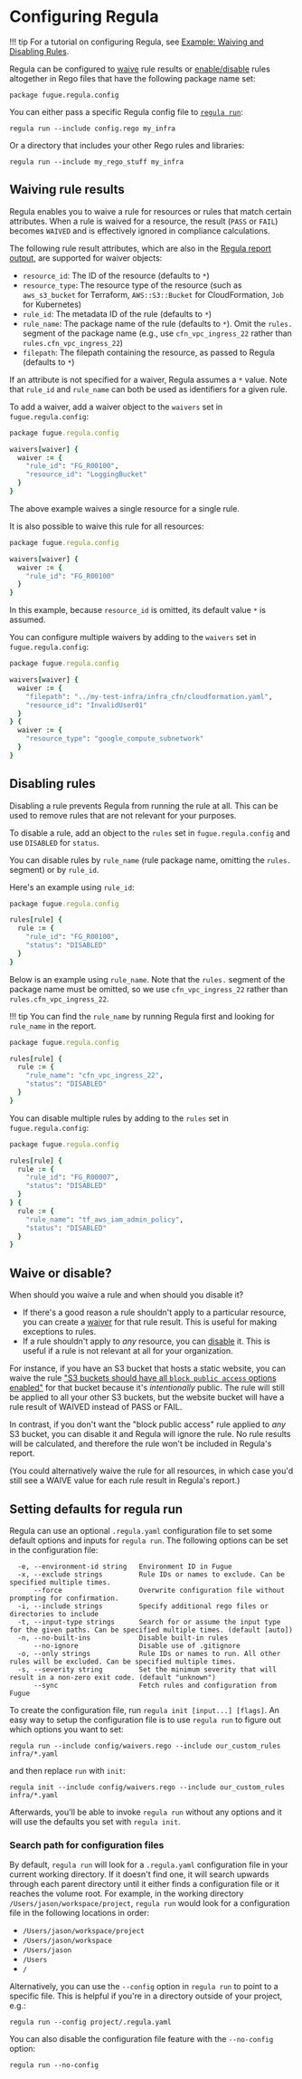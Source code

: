 # Configuring Regula

!!! tip
    For a tutorial on configuring Regula, see [Example: Waiving and Disabling Rules](examples/waive-and-disable.md).

Regula can be configured to [waive](#waiving-rule-results) rule results or [enable/disable](#disabling-rules) rules altogether in Rego files that have the following package name set:

    package fugue.regula.config

You can either pass a specific Regula config file to [`regula run`](usage.md#run):

    regula run --include config.rego my_infra

Or a directory that includes your other Rego rules and libraries:

    regula run --include my_rego_stuff my_infra

## Waiving rule results

Regula enables you to waive a rule for resources or rules that match certain attributes.  When a rule is waived for a resource, the result (`PASS` or `FAIL`) becomes `WAIVED` and is effectively ignored in compliance calculations.

The following rule result attributes, which are also in the [Regula report output](report.md), are supported for waiver objects:

 -  `resource_id`: The ID of the resource (defaults to `*`)
 -  `resource_type`: The resource type of the resource (such as `aws_s3_bucket` for Terraform, `AWS::S3::Bucket` for CloudFormation, `Job` for Kubernetes)
 -  `rule_id`: The metadata ID of the rule (defaults to `*`)
 -  `rule_name`: The package name of the rule (defaults to `*`). Omit the `rules.` segment of the package name (e.g., use `cfn_vpc_ingress_22` rather than `rules.cfn_vpc_ingress_22`)
 -  `filepath`: The filepath containing the resource, as passed to Regula (defaults to `*`)

If an attribute is not specified for a waiver, Regula assumes a `*` value. Note that `rule_id` and `rule_name` can both be used as identifiers for a given rule. 

To add a waiver, add a waiver object to the `waivers` set in `fugue.regula.config`:

```ruby
package fugue.regula.config

waivers[waiver] {
  waiver := {
    "rule_id": "FG_R00100",
    "resource_id": "LoggingBucket"
  }
}
```

The above example waives a single resource for a single rule. 

It is also possible to waive this rule for all resources:

```ruby
package fugue.regula.config

waivers[waiver] {
  waiver := {
    "rule_id": "FG_R00100"
  }
}
```

In this example, because `resource_id` is omitted, its default value `*` is assumed.

You can configure multiple waivers by adding to the `waivers` set in `fugue.regula.config`:

```ruby
package fugue.regula.config

waivers[waiver] {
  waiver := {
    "filepath": "../my-test-infra/infra_cfn/cloudformation.yaml",
    "resource_id": "InvalidUser01"
  } 
} {
  waiver := {
    "resource_type": "google_compute_subnetwork"
  }
}
```

## Disabling rules

Disabling a rule prevents Regula from running the rule at all. This can be used to remove rules that are not relevant for your purposes.

To disable a rule, add an object to the `rules` set in `fugue.regula.config` and use `DISABLED` for `status`.

You can disable rules by `rule_name` (rule package name, omitting the `rules.` segment) or by `rule_id`.

Here's an example using `rule_id`:

```ruby
package fugue.regula.config

rules[rule] {
  rule := {
    "rule_id": "FG_R00100",
    "status": "DISABLED"
  }
}
```

Below is an example using `rule_name`. Note that the `rules.` segment of the package name must be omitted, so we use `cfn_vpc_ingress_22` rather than `rules.cfn_vpc_ingress_22`.

!!! tip
    You can find the `rule_name` by running Regula first and looking for `rule_name` in the report.

```ruby
package fugue.regula.config

rules[rule] {
  rule := {
    "rule_name": "cfn_vpc_ingress_22",
    "status": "DISABLED"
  }
}
```

You can disable multiple rules by adding to the `rules` set in `fugue.regula.config`:

```ruby
package fugue.regula.config

rules[rule] {
  rule := {
    "rule_id": "FG_R00007",
    "status": "DISABLED"
  }
} {
  rule := {
    "rule_name": "tf_aws_iam_admin_policy",
    "status": "DISABLED"
  }
}
```

## Waive or disable?

When should you waive a rule and when should you disable it?

- If there's a good reason a rule shouldn't apply to a particular resource, you can create a [waiver](#waiving-rule-results) for that rule result. This is useful for making exceptions to rules.
- If a rule shouldn't apply to *any* resource, you can [disable](#disabling-rules) it. This is useful if a rule is not relevant at all for your organization.

For instance, if you have an S3 bucket that hosts a static website, you can waive the rule ["S3 buckets should have all `block public access` options enabled"](https://github.com/fugue/regula/blob/master/rego/rules/cfn/s3/block_public_access.rego) for that bucket because it's *intentionally* public. The rule will still be applied to all your other S3 buckets, but the website bucket will have a rule result of WAIVED instead of PASS or FAIL.

In contrast, if you don't want the "block public access" rule applied to *any* S3 bucket, you can disable it and Regula will ignore the rule. No rule results will be calculated, and therefore the rule won't be included in Regula's report.

(You could alternatively waive the rule for all resources, in which case you'd still see a WAIVE value for each rule result in Regula's report.)

## Setting defaults for regula run

Regula can use an optional `.regula.yaml` configuration file to set some default options and inputs for `regula run`. The following options can be set in the configuration file:

```
  -e, --environment-id string   Environment ID in Fugue
  -x, --exclude strings         Rule IDs or names to exclude. Can be specified multiple times.
      --force                   Overwrite configuration file without prompting for confirmation.
  -i, --include strings         Specify additional rego files or directories to include
  -t, --input-type strings      Search for or assume the input type for the given paths. Can be specified multiple times. (default [auto])
  -n, --no-built-ins            Disable built-in rules
      --no-ignore               Disable use of .gitignore
  -o, --only strings            Rule IDs or names to run. All other rules will be excluded. Can be specified multiple times.
  -s, --severity string         Set the minimum severity that will result in a non-zero exit code. (default "unknown")
      --sync                    Fetch rules and configuration from Fugue
```

To create the configuration file, run `regula init [input...] [flags]`. An easy way to setup the configuration file is to use `regula run` to figure out which options you want to set:

```
regula run --include config/waivers.rego --include our_custom_rules infra/*.yaml
```

and then replace `run` with `init`:

```
regula init --include config/waivers.rego --include our_custom_rules infra/*.yaml
```

Afterwards, you'll be able to invoke `regula run` without any options and it will use the defaults you set with `regula init`.

### Search path for configuration files

By default, `regula run` will look for a `.regula.yaml` configuration file in your current working directory. If it doesn't find one, it will search upwards through each parent directory until it either finds a configuration file or it reaches the volume root. For example, in the working directory `/Users/jason/workspace/project`, `regula run` would look for a configuration file in the following locations in order:

* `/Users/jason/workspace/project`
* `/Users/jason/workspace`
* `/Users/jason`
* `/Users`
* `/`

Alternatively, you can use the `--config` option in `regula run` to point to a specific file. This is helpful if you're in a directory outside of your project, e.g.:

```
regula run --config project/.regula.yaml
```

You can also disable the configuration file feature with the `--no-config` option:

```
regula run --no-config
```
